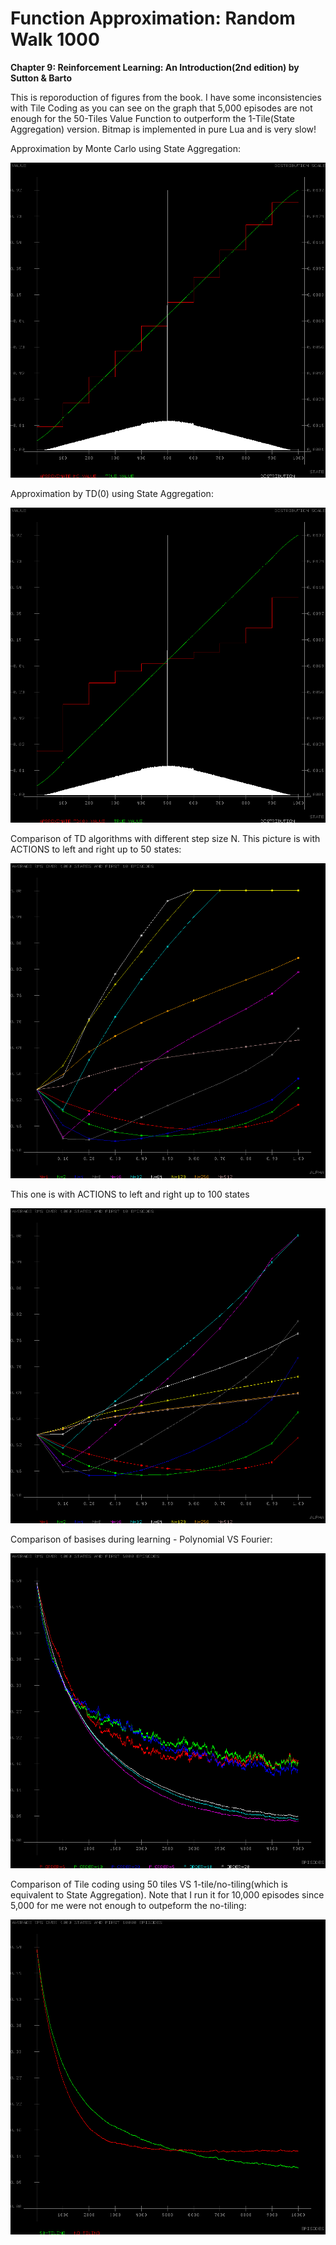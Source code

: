# Function Approximation: Random Walk 1000

<b>Chapter 9: Reinforcement Learning: An Introduction(2nd edition) by Sutton &amp; Barto</b>

This is reporoduction of figures from the book. I have some inconsistencies with Tile Coding as you can see on the graph that 5,000 episodes are not enough for the 50-Tiles Value Function to outperform the 1-Tile(State Aggregation) version. Bitmap is implemented in pure Lua and is very slow!

Approximation by Monte Carlo using State Aggregation:

![](RandomWalk1000/RandomWalk1000_MC.bmp)

Approximation by TD(0) using State Aggregation:

![](RandomWalk1000/RandomWalk1000_TD(0).bmp)

Comparison of TD algorithms with different step size N. This picture is with ACTIONS to left and right up to 50 states:

![](RandomWalk1000/RandomWalk1000_TDn.bmp)

This one is with ACTIONS to left and right up to 100 states

![](RandomWalk1000/RandomWalk1000_TDn_100_ACTIONS.bmp)

Comparison of basises during learning - Polynomial VS Fourier:

![](RandomWalk1000/RandomWalk1000_Basis.bmp)

Comparison of Tile coding using 50 tiles VS 1-tile/no-tiling(which is equivalent to State Aggregation). Note that I run it for 10,000 episodes since 5,000 for me were not enough to outpeform the no-tiling:

![](RandomWalk1000/RandomWalk1000_Tiling.bmp)
